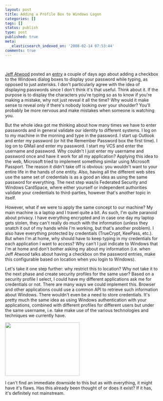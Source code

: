 ```yaml
---
layout: post
title: Adding a Profile Box to Windows Logon
categories: []
tags: []
status: publish
type: post
published: true
meta:
  _elasticsearch_indexed_on: '2008-02-14 07:53:44'
comments: true
---
```

&nbsp;

<a href="http://www.codinghorror.com">Jeff Atwood</a> posted an <a href="http://www.codinghorror.com/blog/archives/001056.html">entry</a> a couple of days ago about adding a checkbox to the Windows dialog boxes to display your password while typing, as opposed to just asterisks. I don't particularly agree with the idea of displaying passwords since I don't think it's that useful. Think about it. If the purpose is to display the characters you're typing so as to know if you're making a mistake, why not just reveal it all the time? Why would it make sense to reveal only if there's nobody looking over your shoulder? You'll probably be more nervous and make mistakes when someone is watching you.

But the whole idea got me thinking about how many times we have to enter passwords and in general validate our identity to different systems. I log on to my machine in the morning and type in the password. I start up Outlook and enter my password (or hit the Remember Password box the first time). I log on to GMail and enter my password. I start my VCS and enter the username and password. Why couldn't I just enter my username and password once and have it work for all my application? Applying this idea to the web, Microsoft tried to implement something similar using Microsoft Passport. The reason it didn't take off is obvious: you wouldn't want to your entire life in the hands of one entity. Also, having all the different web sites use the same set of credentials is as a good an idea as using the same password for everything. The next step was/is Federated Security and Windows CardSpace, where either yourself or independent authorities validate your credentials to third-parties, however that's another topic in itself.

However, what if we were to apply the same concept to our machine? My main machine is a laptop and I travel quite a bit. As such, I'm quite paranoid about privacy. I have everything encrypted and in case one day my laptop gets stolen, they can't really do much with the information (unless they snatch it out of my hands while I'm working, but that's another problem). I also have everything protected by credentials (TrueCrypt, KeePass, etc.). But when I'm at home, why should have to keep typing in my credentials for each application I want to access? Why can't I just indicate to Windows that I'm at home and don't bother asking my about my information (i.e. when Jeff Atwood talks about having a checkbox on the password entries, make this configurable based on location when you login to Windows).

Let's take it one step further: why restrict this to location? Why not take it to the next phase and create security profiles for the same user? Based on a security profile I select, I could have my different applications ask me for credentials or not. There are many ways we could implement this. Browser and other applications could use a common API to retrieve such information about Windows. There wouldn't even be a need to store credentials. It's pretty much the same idea as using Windows authentication with your applications, combined with different profiles for different users but under the same username, i.e. take make use of the various technologies and techniques we currently have.

<a href="http://hhariri.files.wordpress.com/2008/02/6.png"><img class="alignnone size-full wp-image-653" title="6" src="{{ site.images }}/profile-1.png" alt="" width="244" height="175" /></a>

I can't find an immediate downside to this but as with everything, it might have it's flaws. Has this already been thought of or does it exist? If it has, it's definitely not mainstream.
